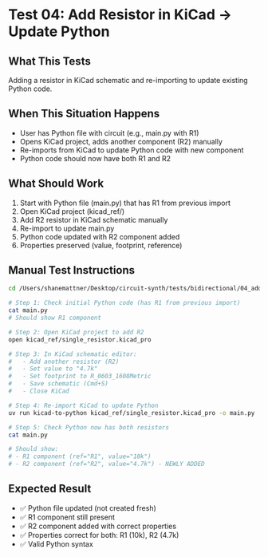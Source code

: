 # Test 04: Add Resistor in KiCad → Update Python

## What This Tests

Adding a resistor in KiCad schematic and re-importing to update existing Python code.

## When This Situation Happens

- User has Python file with circuit (e.g., main.py with R1)
- Opens KiCad project, adds another component (R2) manually
- Re-imports from KiCad to update Python code with new component
- Python code should now have both R1 and R2

## What Should Work

1. Start with Python file (main.py) that has R1 from previous import
2. Open KiCad project (kicad_ref/)
3. Add R2 resistor in KiCad schematic manually
4. Re-import to update main.py
5. Python code updated with R2 component added
6. Properties preserved (value, footprint, reference)

## Manual Test Instructions

```bash
cd /Users/shanemattner/Desktop/circuit-synth/tests/bidirectional/04_add_resistor_kicad_to_python

# Step 1: Check initial Python code (has R1 from previous import)
cat main.py
# Should show R1 component

# Step 2: Open KiCad project to add R2
open kicad_ref/single_resistor.kicad_pro

# Step 3: In KiCad schematic editor:
#   - Add another resistor (R2)
#   - Set value to "4.7k"
#   - Set footprint to R_0603_1608Metric
#   - Save schematic (Cmd+S)
#   - Close KiCad

# Step 4: Re-import KiCad to update Python
uv run kicad-to-python kicad_ref/single_resistor.kicad_pro -o main.py

# Step 5: Check Python now has both resistors
cat main.py

# Should show:
# - R1 component (ref="R1", value="10k")
# - R2 component (ref="R2", value="4.7k") - NEWLY ADDED
```

## Expected Result

- ✅ Python file updated (not created fresh)
- ✅ R1 component still present
- ✅ R2 component added with correct properties
- ✅ Properties correct for both: R1 (10k), R2 (4.7k)
- ✅ Valid Python syntax
